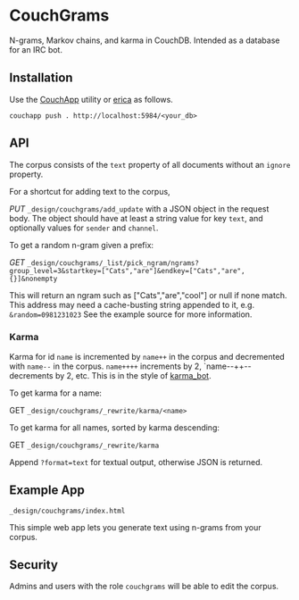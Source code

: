 CouchGrams
==========

N-grams, Markov chains, and karma in CouchDB. Intended as a database for an IRC bot.

Installation
------------

Use the [CouchApp](/couchapp/couchapp) utility or [erica](/benoitc/erica) as follows. 

    couchapp push . http://localhost:5984/<your_db>

API
---

The corpus consists of the `text` property of all documents without an `ignore` property.

For a shortcut for adding text to the corpus,

_PUT_ `_design/couchgrams/add_update` with a JSON object in the request body.
The object should have at least a string value for key `text`, and optionally
values for `sender` and `channel`.

To get a random n-gram given a prefix:

_GET_ `_design/couchgrams/_list/pick_ngram/ngrams?group_level=3&startkey=["Cats","are"]&endkey=["Cats","are",{}]&nonempty`

This will return an ngram such as ["Cats","are","cool"] or null if none match.
This address may need a cache-busting string appended to it, e.g. `&random=0981231023` See the example source for more information.

### Karma

Karma for id `name` is incremented by `name++` in the corpus and decremented with `name--` in the corpus. `name++++` increments by 2, `name--++-- decrements by 2, etc. This is in the style of [karma_bot](https://github.com/andrewwong1221/karma_bot).

To get karma for a name:

GET `_design/couchgrams/_rewrite/karma/<name>`

To get karma for all names, sorted by karma descending:

GET `_design/couchgrams/_rewrite/karma`

Append `?format=text` for textual output, otherwise JSON is returned.

Example App
-----------

`_design/couchgrams/index.html`

This simple web app lets you generate text using n-grams from your corpus.

Security
--------

Admins and users with the role `couchgrams` will be able to edit the corpus.
